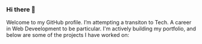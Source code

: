 ### Hi there 👋

Welcome to my GitHub profile.
I’m attempting a transiton to Tech. A career in Web Deveelopment to be particular.
I'm actively building my portfolio, and below are some of the projects I have worked on:


<!--
**traez/traez** is a ✨ _special_ ✨ repository because its `README.md` (this file) appears on your GitHub profile.

Here are some ideas to get you started:

- 🔭 I’m attempting a transiton to Tech. A Web Deveelopment Career in particular.
- 🌱 I’m currently learning ...
- 👯 I’m looking to collaborate on ...
- 🤔 I’m looking for help with ...
- 💬 Ask me about ...
- 📫 How to reach me: ...
- 😄 Pronouns: ...
- ⚡ Fun fact: ...
-->
